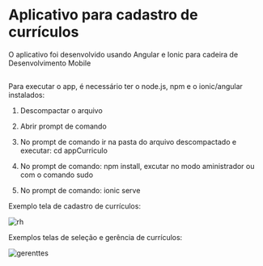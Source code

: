 
# Aplicativo para cadastro de currículos

O aplicativo foi desenvolvido usando Angular e Ionic para cadeira de Desenvolvimento Mobile


## 
Para executar o app, é necessário ter o node.js, npm e o ionic/angular instalados:

1. Descompactar o arquivo

2. Abrir prompt de comando

3. No prompt de comando ir na pasta do arquivo descompactado e executar: cd appCurriculo

4. No prompt de comando: npm install, excutar no modo aministrador ou com o comando sudo

5. No prompt de comando: ionic serve

Exemplo tela de cadastro de currículos:

![rh](https://github.com/FelipeM-F/appCurriculo/assets/93887208/f5f2b19d-c78e-4534-9f88-5cf82325cb7b)

Exemplos telas de seleção e gerência de currículos:

![gerenttes](https://github.com/FelipeM-F/appCurriculo/assets/93887208/ac547adf-8712-49e7-89b3-6641fd98fee1)

